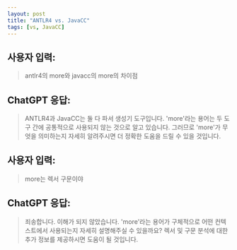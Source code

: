 ```yaml
---
layout: post
title: "ANTLR4 vs. JavaCC"
tags: [vs, JavaCC]
---
```


## 사용자 입력:
> antlr4의 more와 javacc의 more의 차이점

## ChatGPT 응답:
> ANTLR4과 JavaCC는 둘 다 파서 생성기 도구입니다. 'more'라는 용어는 두 도구 간에 공통적으로 사용되지 않는 것으로 알고 있습니다. 그러므로 'more'가 무엇을 의미하는지 자세히 알려주시면 더 정확한 도움을 드릴 수 있을 것입니다.

## 사용자 입력:
> more는 렉서 구문이야

## ChatGPT 응답:
> 죄송합니다. 이해가 되지 않았습니다. 'more'라는 용어가 구체적으로 어떤 컨텍스트에서 사용되는지 자세히 설명해주실 수 있을까요? 렉서 및 구문 분석에 대한 추가 정보를 제공하시면 도움이 될 것입니다.

